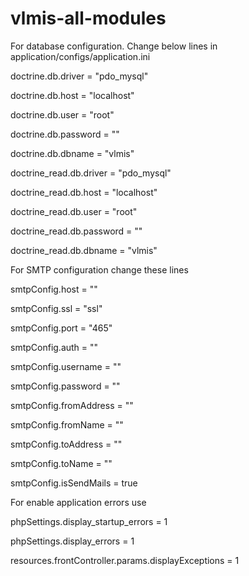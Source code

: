 # vlmis-all-modules

For database configuration. Change below lines in application/configs/application.ini

doctrine.db.driver = "pdo_mysql"

doctrine.db.host = "localhost"

doctrine.db.user = "root"

doctrine.db.password = ""

doctrine.db.dbname = "vlmis"

doctrine_read.db.driver = "pdo_mysql"

doctrine_read.db.host = "localhost"

doctrine_read.db.user = "root"

doctrine_read.db.password = ""

doctrine_read.db.dbname = "vlmis"

For SMTP configuration change these lines

smtpConfig.host = ""

smtpConfig.ssl = "ssl"

smtpConfig.port = "465"

smtpConfig.auth = ""

smtpConfig.username = ""

smtpConfig.password = ""

smtpConfig.fromAddress = ""

smtpConfig.fromName = ""

smtpConfig.toAddress = ""

smtpConfig.toName = ""

smtpConfig.isSendMails = true

For enable application errors use

phpSettings.display_startup_errors = 1

phpSettings.display_errors = 1

resources.frontController.params.displayExceptions = 1

